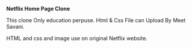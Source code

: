 **Netflix Home Page Clone**

This clone Only education perpuse. Html & Css File can Upload By Meet Savani.

HTML and css and image use on original Netflix website.
